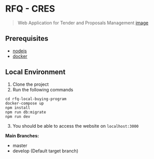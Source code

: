 # RFQ - CRES
> Web Application for Tender and Proposals Management
[image](https://user-images.githubusercontent.com/35501963/135051674-6cd2cc2e-1318-4503-8e67-bf630e9f5456.png)


## Prerequisites

- [nodejs](https://nodejs.org/en/)
- [docker](https://www.docker.com/)

## Local Environment

1. Clone the project
2. Run the following commands

```
cd rfq-local-buying-program
docker-compose up
npm install
npm run db:migrate
npm run dev
```

3. You should be able to access the website on `localhost:3000`

**Main Branches:**

- master
- develop (Default target branch)
